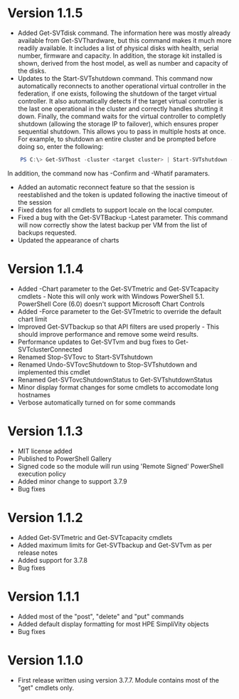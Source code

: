 # Version 1.1.5

* Added Get-SVTdisk command. The information here was mostly already available from Get-SVThardware, but this command makes it much more readily available. It includes a list of physical disks with health, serial number, firmware and capacity. In addition, the storage kit installed is shown, derived from the host model, as well as number and capacity of the disks.
* Updates to the Start-SVTshutdown command. This command now automatically reconnects to another operational virtual controller in the federation, if one exists, following the shutdown of the target virtual controller. It also automatically detects if the target virtual controller is the last one operational in the cluster and correctly handles shutting it down. Finally, the command waits for the virtual controller to completly shutdown (allowing the storage IP to failover), which ensures proper sequential shutdown. This allows you to pass in multiple hosts at once. For example, to shutdown an entire cluster and be prompted before doing so, enter the following:

```powershell
    PS C:\> Get-SVThost -cluster <target cluster> | Start-SVTshutdown -Confirm:$True
```
  In addition, the  command now has -Confirm and -Whatif paramaters.

* Added an automatic reconnect feature so that the session is reestablished and the token is updated following the inactive timeout of the session 
* Fixed dates for all cmdlets to support locale on the local computer.
* Fixed a bug with the Get-SVTBackup -Latest parameter. This command will now correctly show the latest backup per VM from the list of backups requested.
* Updated the appearance of charts

# Version 1.1.4

* Added -Chart parameter to the Get-SVTmetric and Get-SVTcapacity cmdlets - Note this will only work with Windows PowerShell 5.1. PowerShell Core (6.0) doesn't support Microsoft Chart Controls
* Added -Force parameter to the Get-SVTmetric to override the default chart limit
* Improved Get-SVTbackup so that API filters are used properly - This should improve performance and remove some weird results.
* Performance updates to Get-SVTvm and bug fixes to Get-SVTclusterConnected
* Renamed Stop-SVTovc to Start-SVTshutdown
* Renamed Undo-SVTovcShutdown to Stop-SVTshutdown and implemented this cmdlet 
* Renamed Get-SVTovcShutdownStatus to Get-SVTshutdownStatus
* Minor display format changes for some cmdlets to accomodate long hostnames
* Verbose automatically turned on for some commands

# Version 1.1.3

* MIT license added
* Published to PowerShell Gallery
* Signed code so the module will run using 'Remote Signed' PowerShell execution policy
* Added minor change to support 3.7.9
* Bug fixes

# Version 1.1.2

* Added Get-SVTmetric and Get-SVTcapacity cmdlets
* Added maximum limits for Get-SVTbackup and Get-SVTvm as per release notes
* Added support for 3.7.8
* Bug fixes

# Version 1.1.1

* Added most of the "post", "delete" and "put" commands
* Added default display formatting for most HPE SimpliVity objects
* Bug fixes

# Version 1.1.0

* First release written using version 3.7.7. Module contains most of the "get" cmdlets only.
